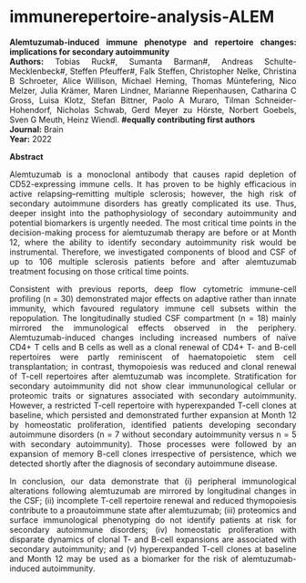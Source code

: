 # immunerepertoire-analysis-ALEM
<div style="text-align: justify;">
<b>Alemtuzumab-induced immune phenotype and repertoire changes: implications for secondary autoimmunity</b> <br>
<b>Authors:</b> Tobias Ruck#, Sumanta Barman#, Andreas Schulte-Mecklenbeck#, Steffen Pfeuffer#, Falk Steffen, Christopher Nelke, Christina B Schroeter, Alice Willison, Michael Heming, Thomas Müntefering, Nico Melzer, Julia Krämer, Maren Lindner, Marianne Riepenhausen, Catharina C Gross, Luisa Klotz, Stefan Bittner, Paolo A Muraro, Tilman Schneider-Hohendorf, Nicholas Schwab, Gerd Meyer zu Hörste, Norbert Goebels, Sven G Meuth, Heinz Wiendl. <b>#equally contributing first authors</b> <br>
<b>Journal:</b> Brain <br>
<b>Year:</b> 2022


<b>Abstract</b>

Alemtuzumab is a monoclonal antibody that causes rapid depletion of CD52-expressing immune cells. It has proven to be highly efficacious in active relapsing–remitting multiple sclerosis; however, the high risk of secondary autoimmune disorders has greatly complicated its use. Thus, deeper insight into the pathophysiology of secondary autoimmunity and potential biomarkers is urgently needed. The most critical time points in the decision-making process for alemtuzumab therapy are before or at Month 12, where the ability to identify secondary autoimmunity risk would be instrumental. Therefore, we investigated components of blood and CSF of up to 106 multiple sclerosis patients before and after alemtuzumab treatment focusing on those critical time points.

Consistent with previous reports, deep flow cytometric immune-cell profiling (n = 30) demonstrated major effects on adaptive rather than innate immunity, which favoured regulatory immune cell subsets within the repopulation. The longitudinally studied CSF compartment (n = 18) mainly mirrored the immunological effects observed in the periphery. Alemtuzumab-induced changes including increased numbers of naïve CD4+ T cells and B cells as well as a clonal renewal of CD4+ T- and B-cell repertoires were partly reminiscent of haematopoietic stem cell transplantation; in contrast, thymopoiesis was reduced and clonal renewal of T-cell repertoires after alemtuzumab was incomplete. Stratification for secondary autoimmunity did not show clear immununological cellular or proteomic traits or signatures associated with secondary autoimmunity. However, a restricted T-cell repertoire with hyperexpanded T-cell clones at baseline, which persisted and demonstrated further expansion at Month 12 by homeostatic proliferation, identified patients developing secondary autoimmune disorders (n = 7 without secondary autoimmunity versus n = 5 with secondary autoimmunity). Those processes were followed by an expansion of memory B-cell clones irrespective of persistence, which we detected shortly after the diagnosis of secondary autoimmune disease.

In conclusion, our data demonstrate that (i) peripheral immunological alterations following alemtuzumab are mirrored by longitudinal changes in the CSF; (ii) incomplete T-cell repertoire renewal and reduced thymopoiesis contribute to a proautoimmune state after alemtuzumab; (iii) proteomics and surface immunological phenotyping do not identify patients at risk for secondary autoimmune disorders; (iv) homeostatic proliferation with disparate dynamics of clonal T- and B-cell expansions are associated with secondary autoimmunity; and (v) hyperexpanded T-cell clones at baseline and Month 12 may be used as a biomarker for the risk of alemtuzumab-induced autoimmunity.

</div>

